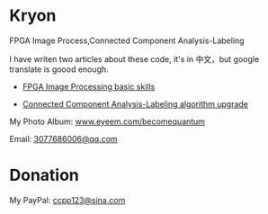 # Kryon
FPGA Image Process,Connected Component Analysis-Labeling


I have writen two articles about these code, it's in 中文，but google translate is goood enough.

* [FPGA Image Processing basic skills](http://blog.sina.com.cn/s/blog_539ee1ae0102xtnz.html)
 
* [Connected Component Analysis-Labeling algorithm upgrade](http://blog.sina.com.cn/s/blog_539ee1ae0102xtod.html)


My Photo Album: www.eyeem.com/becomequantum

Email: 3077686006@qq.com
# Donation
My PayPal: ccpp123@sina.com
